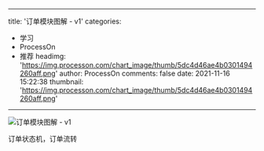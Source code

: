 
---
title: '订单模块图解 - v1'
categories: 
 - 学习
 - ProcessOn
 - 推荐
headimg: 'https://img.processon.com/chart_image/thumb/5dc4d46ae4b0301494260aff.png'
author: ProcessOn
comments: false
date: 2021-11-16 15:22:38
thumbnail: 'https://img.processon.com/chart_image/thumb/5dc4d46ae4b0301494260aff.png'
---

<div>   
<img class="thumb" alt="订单模块图解 - v1" src="https://img.processon.com/chart_image/thumb/5dc4d46ae4b0301494260aff.png" referrerpolicy="no-referrer">
<p>订单状态机，订单流转</p>  
</div>
            